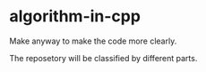 # algorithm-in-cpp
Make anyway to make the code more clearly.

The reposetory will be classified by different parts.
